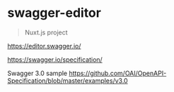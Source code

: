 # swagger-editor

> Nuxt.js project

https://editor.swagger.io/

https://swagger.io/specification/

Swagger 3.0 sample
https://github.com/OAI/OpenAPI-Specification/blob/master/examples/v3.0